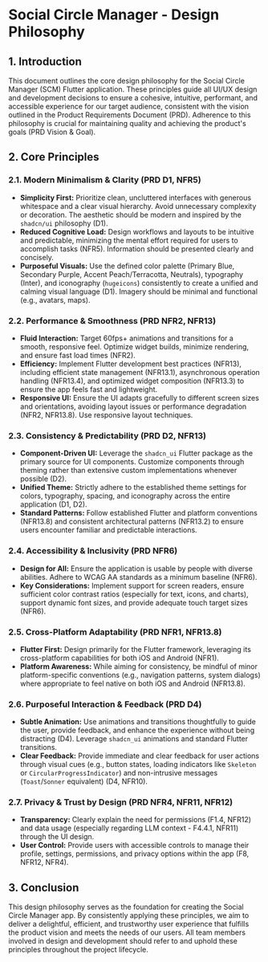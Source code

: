 # Social Circle Manager - Design Philosophy

## 1. Introduction

This document outlines the core design philosophy for the Social Circle Manager (SCM) Flutter application. These principles guide all UI/UX design and development decisions to ensure a cohesive, intuitive, performant, and accessible experience for our target audience, consistent with the vision outlined in the Product Requirements Document (PRD). Adherence to this philosophy is crucial for maintaining quality and achieving the product's goals (PRD Vision & Goal).

## 2. Core Principles

### 2.1. Modern Minimalism & Clarity (PRD D1, NFR5)

* **Simplicity First:** Prioritize clean, uncluttered interfaces with generous whitespace and a clear visual hierarchy. Avoid unnecessary complexity or decoration. The aesthetic should be modern and inspired by the `shadcn/ui` philosophy (D1).
* **Reduced Cognitive Load:** Design workflows and layouts to be intuitive and predictable, minimizing the mental effort required for users to accomplish tasks (NFR5). Information should be presented clearly and concisely.
* **Purposeful Visuals:** Use the defined color palette (Primary Blue, Secondary Purple, Accent Peach/Terracotta, Neutrals), typography (Inter), and iconography (`hugeicons`) consistently to create a unified and calming visual language (D1). Imagery should be minimal and functional (e.g., avatars, maps).

### 2.2. Performance & Smoothness (PRD NFR2, NFR13)

* **Fluid Interaction:** Target 60fps+ animations and transitions for a smooth, responsive feel. Optimize widget builds, minimize rendering, and ensure fast load times (NFR2).
* **Efficiency:** Implement Flutter development best practices (NFR13), including efficient state management (NFR13.1), asynchronous operation handling (NFR13.4), and optimized widget composition (NFR13.3) to ensure the app feels fast and lightweight.
* **Responsive UI:** Ensure the UI adapts gracefully to different screen sizes and orientations, avoiding layout issues or performance degradation (NFR2, NFR13.8). Use responsive layout techniques.

### 2.3. Consistency & Predictability (PRD D2, NFR13)

* **Component-Driven UI:** Leverage the `shadcn_ui` Flutter package as the primary source for UI components. Customize components through theming rather than extensive custom implementations whenever possible (D2).
* **Unified Theme:** Strictly adhere to the established theme settings for colors, typography, spacing, and iconography across the entire application (D1, D2).
* **Standard Patterns:** Follow established Flutter and platform conventions (NFR13.8) and consistent architectural patterns (NFR13.2) to ensure users encounter familiar and predictable interactions.

### 2.4. Accessibility & Inclusivity (PRD NFR6)

* **Design for All:** Ensure the application is usable by people with diverse abilities. Adhere to WCAG AA standards as a minimum baseline (NFR6).
* **Key Considerations:** Implement support for screen readers, ensure sufficient color contrast ratios (especially for text, icons, and charts), support dynamic font sizes, and provide adequate touch target sizes (NFR6).

### 2.5. Cross-Platform Adaptability (PRD NFR1, NFR13.8)

* **Flutter First:** Design primarily for the Flutter framework, leveraging its cross-platform capabilities for both iOS and Android (NFR1).
* **Platform Awareness:** While aiming for consistency, be mindful of minor platform-specific conventions (e.g., navigation patterns, system dialogs) where appropriate to feel native on both iOS and Android (NFR13.8).

### 2.6. Purposeful Interaction & Feedback (PRD D4)

* **Subtle Animation:** Use animations and transitions thoughtfully to guide the user, provide feedback, and enhance the experience without being distracting (D4). Leverage `shadcn_ui` animations and standard Flutter transitions.
* **Clear Feedback:** Provide immediate and clear feedback for user actions through visual cues (e.g., button states, loading indicators like `Skeleton` or `CircularProgressIndicator`) and non-intrusive messages (`Toast`/`Sonner` equivalent) (D4, NFR10).

### 2.7. Privacy & Trust by Design (PRD NFR4, NFR11, NFR12)

* **Transparency:** Clearly explain the need for permissions (F1.4, NFR12) and data usage (especially regarding LLM context - F4.4.1, NFR11) through the UI design.
* **User Control:** Provide users with accessible controls to manage their profile, settings, permissions, and privacy options within the app (F8, NFR12, NFR4).

## 3. Conclusion

This design philosophy serves as the foundation for creating the Social Circle Manager app. By consistently applying these principles, we aim to deliver a delightful, efficient, and trustworthy user experience that fulfills the product vision and meets the needs of our users. All team members involved in design and development should refer to and uphold these principles throughout the project lifecycle.
